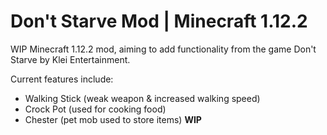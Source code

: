 # Don't Starve Mod | Minecraft 1.12.2
WIP Minecraft 1.12.2 mod, aiming to add functionality from the game Don't Starve by Klei Entertainment.

Current features include:
 - Walking Stick (weak weapon & increased walking speed)
 - Crock Pot (used for cooking food)
 - Chester (pet mob used to store items) **WIP**

